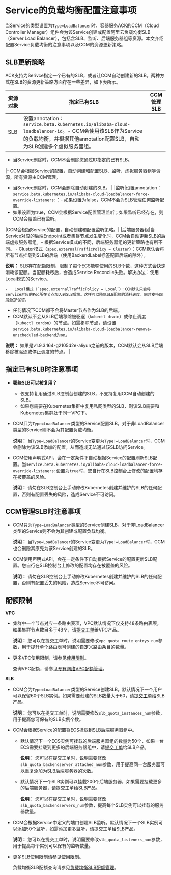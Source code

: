 # Service的负载均衡配置注意事项

当Service的类型设置为`Type=LoadBalancer`时，容器服务ACK的CCM（Cloud Controller Manager）组件会为该Service创建或配置阿里云负载均衡SLB（Server Load Balancer），包括含SLB、监听、后端服务器组等资源。本文介绍配置Service负载均衡的注意事项以及CCM的资源更新策略。

## SLB更新策略

ACK支持为Serivce指定一个已有的SLB，或者让CCM自动创建新的SLB。两种方式在SLB的资源更新策略方面存在一些差异，如下表所示。

|资源对象|指定已有SLB|CCM管理SLB|
|----|-------|--------|
|SLB|设置annotation：`service.beta.kubernetes.io/alibaba-cloud-loadbalancer-id`。-   CCM会使用该SLB作为Service的负载均衡，并根据其他annotation配置SLB，自动为SLB创建多个虚拟服务器组。
-   当Service删除时，CCM不会删除您通过ID指定的已有SLB。

|-   CCM会根据Service的配置，自动创建和配置SLB、监听、虚拟服务器组等资源，所有资源由CCM管理。
-   当Service删除时，CCM会删除自动创建的SLB。 |
|监听|设置annotation：`service.beta.kubernetes.io/alibaba-cloud-loadbalancer-force-override-listeners:`：-   如果设置为false，CCM不会为SLB管理任何监听配置。
-   如果设置为true，CCM会根据Service配置管理监听；如果监听已经存在，则CCM会覆盖已有监听。

|CCM会根据Service的配置，自动创建和配置监听策略。|
|后端服务器组|当Service对应的后端Endpoint或者集群节点发生变化时，CCM会自动更新SLB的后端虚拟服务器组。-   根据Service模式的不同，后端服务器组的更新策略也有所不同。
    -   Cluster模式（`spec.externalTrafficPolicy = Cluster`）：CCM默认会将所有节点挂载到SLB的后端（使用BackendLabel标签配置后端的除外）。

**说明：** SLB存在配额限制，限制了每个ECS能够使用的SLB个数，这种方式会快速消耗该配额。当配额耗尽后，会造成Service Reconcile失败。解决办法：使用Local模式的Service。

    -   Local模式（`spec.externalTrafficPolicy = Local`）：CCM默认只会将Service对应的Pod所在节点加入到SLB后端。这样可以降低SLB配额的消耗速度，同时支持四层源IP保留。
-   任何情况下CCM都不会将Master节点作为SLB的后端。
-   CCM默认不会从SLB后端移除被驱逐（`kubectl drain`）或停止调度（`kubectl cordon`）的节点。如需移除节点，请设置`service.beta.kubernetes.io/alibaba-cloud-loadbalancer-remove-unscheduled-backend`为`on`。

**说明：** 如果是v1.9.3.164-g2105d2e-aliyun之前的版本，CCM默认会从SLB后端移除被驱逐或停止调度的节点。 |

## 指定已有SLB时注意事项

-   **哪些SLB可以被复用？**
    -   仅支持复用通过SLB控制台创建的SLB，不支持复用CCM自动创建的SLB。
    -   如果您需要在Kubernetes集群中复用私网类型的SLB，则该SLB需要和Kubernetes集群处于同一VPC下。
-   CCM只为`Type=LoadBalancer`类型的Service配置SLB，对于非LoadBalancer类型的Service则不会为其配置负载均衡。

    **说明：** 当`Type=LoadBalancer`的Service变更为`Type!=LoadBalancer`时，CCM会删除为该SLB添加的配置，从而造成无法通过该SLB访问Service。

-   CCM使用声明式API，会在一定条件下自动根据Service的配置刷新SLB配置。当`service.beta.kubernetes.io/alibaba-cloud-loadbalancer-force-override-listeners:`设置为`true`时，您自行在SLB控制台上修改的配置均存在被覆盖的风险。

    **说明：** 请勿在SLB控制台上手动修改Kubernetes创建并维护的SLB的任何配置，否则有配置丢失的风险，造成Service不可访问。


## CCM管理SLB时注意事项

-   CCM只为`Type=LoadBalancer`类型的Service创建SLB，对于非LoadBalancer类型的Service则不会为其创建或配置负载均衡。

    **说明：** 当`Type=LoadBalancer`的Service变更为`Type!=LoadBalancer`时，CCM也会删除其原先为该Service创建的SLB。

-   CCM使用声明式API，会在一定条件下自动根据Service的配置更新SLB配置。您自行在SLB控制台上修改的配置均存在被覆盖的风险。

    **说明：** 请勿在SLB控制台上手动修改Kubernetes创建并维护的SLB的任何配置，否则有配置丢失的风险，造成Service不可访问。


## 配额限制

**VPC**

-   集群中一个节点对应一条路由表项，VPC默认情况下仅支持48条路由表项，如果集群节点数目多于48个，请[提交工单](https://selfservice.console.aliyun.com/ticket/createIndex)给VPC产品。

    **说明：** 您可以在提交工单时，说明需要修改`vpc_quota_route_entrys_num`参数，用于提升单个路由表可创建的自定义路由条目的数量。

-   更多VPC使用限制，请参见[使用限制](/cn.zh-CN/产品简介/使用限制.md)。

    查询VPC配额，请参见[专有网络VPC配额管理](https://vpc.console.aliyun.com/quota%EF%BC%89)。


**SLB**

-   CCM会为`Type=LoadBalancer`类型的Service创建SLB。默认情况下一个用户可以保留60个SLB实例。如果需要创建的SLB数量大于60，请[提交工单](https://selfservice.console.aliyun.com/ticket/createIndex)给SLB产品。

    **说明：** 您可以在提交工单时，说明需要修改`slb_quota_instances_num`参数，用于提高您可保有的SLB实例个数。

-   CCM会根据Service的配置将ECS挂载到SLB后端服务器组中。
    -   默认情况下一个ECS实例可挂载的后端服务器组的数量为50个，如果一台ECS需要挂载到更多的后端服务器组中，请[提交工单](https://selfservice.console.aliyun.com/ticket/createIndex)给SLB产品。

        **说明：** 您可以在提交工单时，说明需要修改`slb_quota_backendserver_attached_num`参数，用于提高同一台服务器可以重复添加为SLB后端服务器的次数。

    -   默认情况下一个SLB实例可以挂载200个后端服务器，如果需要挂载更多的后端服务器，请提交工单给SLB产品。

        **说明：** 您可以在提交工单时，说明需要修改`slb_quota_backendservers_num`参数，提高每个SLB实例可以挂载的服务器数量。

-   CCM会根据Service中定义的端口创建SLB监听。默认情况下一个SLB实例可以添加50个监听，如需添加更多监听，请提交工单给SLB产品。

    **说明：** 您可以在提交工单时，说明需要修改`slb_quota_listeners_num`参数，用于提高每个实例可以保有的监听数量。

-   更多SLB使用限制请参见[使用限制](/cn.zh-CN/传统型负载均衡CLB/用户指南/产品限制/使用限制.md)。

    负载均衡SLB配额查询请参见[负载均衡SLB配额管理](https://slbnew.console.aliyun.com/slb/quota)。


